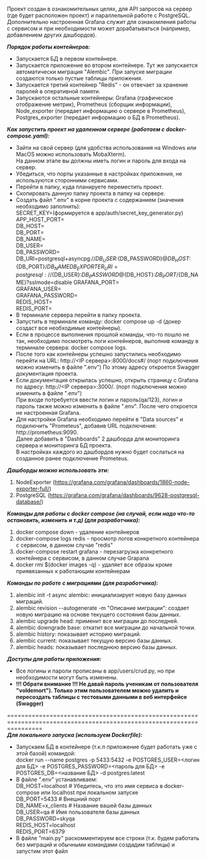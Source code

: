 Проект создан в ознакомительных целях, для API запросов на сервер (где будет расположен проект) 
и параллельной работе с PostgreSQL.   
Дополнительно настроенная Grafana служит для ознакомления работы с сервисом 
и при необходимости может дорабатываться (например, добавлением других дашбордов).

***Порядок работы контейнеров:***
- Запускается БД в первом контейнере.
- Запускается приложение во втором контейнере. Тут же запускается автоматически миграция "Alembic". 
При запуске миграции создаются только пустые таблицы приложения.
- Запускается третий контейнер "Redis" - он отвечает за хранение паролей в оперативной памяти.
- Запускаются остальные контейнеры: Grafana (графическое отображение метрик), Prometheus (сборщик информации), 
Node_exporter (передает информацию о сервере в Prometheus), Postgres_exporter (передает информацию о БД в Prometheus).

***Как запустить проект на удаленном сервере (работаем с docker-compose.yaml):***   
- Зайти на свой сервер (для удобства использования на Windows или MacOS можно использовать MobaXterm).  
На данном этапе вы должны иметь логин и пароль для входа на сервер.
- Убедиться, что порты указанные в настройках приложения, не используются сторонними сервисами. 
- Перейти в папку, куда планируете переместить проект.
- Скопировать данную папку проекта в папку на сервере.
- Создать файл ".env" в корне проекта с содержанием (значения необходимо заполнить):  
SECRET_KEY=(формируется в app/auth/secret_key_generator.py)  
APP_HOST_PORT=  
DB_HOST=  
DB_PORT=  
DB_NAME=  
DB_USER=  
DB_PASSWORD=  
DB_URI=postgresql+asyncpg://${DB_USER}:${DB_PASSWORD}@${DB_HOST}:${DB_PORT}/${DB_NAME}  
DB_EXPORTER_URI=postgresql://${DB_USER}:${DB_PASSWORD}@${DB_HOST}:${DB_PORT}/${DB_NAME}?sslmode=disable 
GRAFANA_PORT=  
GRAFANA_USER=  
GRAFANA_PASSWORD=  
REDIS_HOST=  
REDIS_PORT=
- В терминале сервера перейти в папку проекта.
- Запустить в терминале команду: docker compose up -d (докер создаст все необходимые контейнеры).
- Если в процессе выполнения прошлой команды, что-то пошло не так, необходимо посмотреть логи контейнеров, 
выполнив команду в терминале сервера: docker compose logs.
- После того как контейнеры успешно запустились необходимо перейти на URL:
http://<IP сервера>:8000/docs#/ (порт подключения можно изменить в файле ".env")
По этому адресу откроется Swagger документация проекта.
- Если документация открылась успешно, открыть страницу с Grafana по адресу:
http://<IP сервера>:3000/. (порт подключения можно изменить в файле ".env")  
При входе потребуется ввести логин и пароль(qa/123), логин и пароль также можно изменить в файле ".env".
После чего откроется не настроенная Grafana. 
- Для настройки Grafana необходимо перейти в "Data sources" и подключить "Prometeus", добавив URL подключения: http://prometheus:9090.  
Далее добавить в "Dashboards" 2 дашборда для мониторинга сервера и мониторинга БД проекта.   
В настройках каждого из дашбордов нужно будет сослаться на созданное ранее подключение Prometeus.

***Дашборды можно использовать эти:***  
1. NodeExporter (https://grafana.com/grafana/dashboards/1860-node-exporter-full/)  
2. PostgreSQL (https://grafana.com/grafana/dashboards/9628-postgresql-database/)

***Команды для работы с docker compose (на случай, если надо что-то остановить, изменить и т.д) (для разработчика):***

1. docker compose down - удаление контейнеров
2. docker-compose logs redis - просмотр логов конкретного контейнера с сервисом, в данном случае "redis"
3. docker-compose restart grafana - перезагрузка конкретного контейнера с сервисом, в данном случае Grapana
4. docker rmi $(docker images -q) - удаляет все образы кроме приявязанных к работающим контейнерам


***Команды по работе с миграциями (для разработчика):***

1. alembic init -t async alembic: инициализирует новую базу данных миграций.
2. alembic revision --autogenerate -m "Описание миграции": создает новую миграцию на основе текущего состояния базы данных.
3. alembic upgrade head: применит все миграции до последней.
4. alembic downgrade base: откатит все миграции до начальной точки.
5. alembic history: показывает историю миграций.
6. alembic current: показывает текущую версию базы данных.
7. alembic heads: показывает последнюю версию базы данных.


***Доступы для работы приложения:***
- Все логины и пароли прописаны в app/users/crud.py, но при необходимости могут быть изменены. 
- **!!! Обрати внимание !!! Не давай пароль ученикам от пользователя "voldemort"). Только этим пользователем можно удалить 
и пересоздать таблицы с тестовыми данными в веб интерфейсе (Swagger)**

======================================================================================================================  
***Для локального запуска (используем Dockerfile):***

- Запускаем БД в контейнере (т.к.п приложение будет работать уже с этой базой) командой:  
docker run --name postgres -p 5433:5432 -e POSTGRES_USER=<логин для БД> -e POSTGRES_PASSWORD=<пароль для БД> -e POSTGRES_DB=<название БД> -d postgres:latest
- В файле ".env" устанавливаем:   
DB_HOST=localhost  # Убедитесь, что это имя сервиса в docker-compose или localhost при локальном запуске  
DB_PORT=5433  # Внешний порт  
DB_NAME=x_clients  # Название вашей базы данных  
DB_USER=qa  # Имя пользователя базы данных  
DB_PASSWORD=skyqa   
REDIS_HOST=localhost  
REDIS_PORT=6379  
- В файле "main.py" раскомментируем все строки (т.к. будем работать без миграций и обычными командами создадим таблицы) 
и запустим этот файл 


